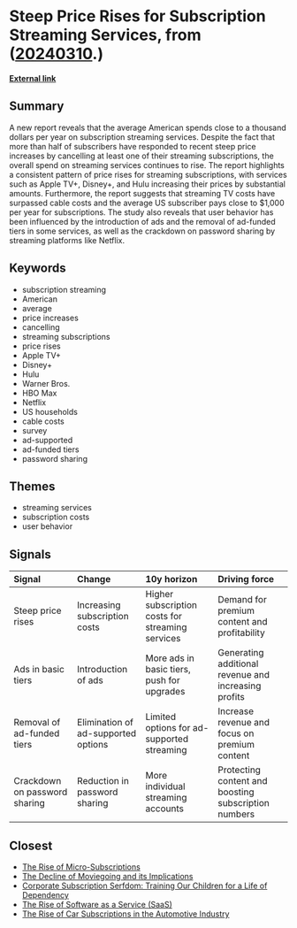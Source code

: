 # __Steep Price Rises for Subscription Streaming Services__, from ([20240310](https://kghosh.substack.com/p/20240310).)

__[External link](https://9to5mac.com/2024/02/20/subscription-streaming-spend/)__



## Summary

A new report reveals that the average American spends close to a thousand dollars per year on subscription streaming services. Despite the fact that more than half of subscribers have responded to recent steep price increases by cancelling at least one of their streaming subscriptions, the overall spend on streaming services continues to rise. The report highlights a consistent pattern of price rises for streaming subscriptions, with services such as Apple TV+, Disney+, and Hulu increasing their prices by substantial amounts. Furthermore, the report suggests that streaming TV costs have surpassed cable costs and the average US subscriber pays close to $1,000 per year for subscriptions. The study also reveals that user behavior has been influenced by the introduction of ads and the removal of ad-funded tiers in some services, as well as the crackdown on password sharing by streaming platforms like Netflix.

## Keywords

* subscription streaming
* American
* average
* price increases
* cancelling
* streaming subscriptions
* price rises
* Apple TV+
* Disney+
* Hulu
* Warner Bros.
* HBO Max
* Netflix
* US households
* cable costs
* survey
* ad-supported
* ad-funded tiers
* password sharing

## Themes

* streaming services
* subscription costs
* user behavior

## Signals

| Signal                        | Change                              | 10y horizon                                      | Driving force                                        |
|:------------------------------|:------------------------------------|:-------------------------------------------------|:-----------------------------------------------------|
| Steep price rises             | Increasing subscription costs       | Higher subscription costs for streaming services | Demand for premium content and profitability         |
| Ads in basic tiers            | Introduction of ads                 | More ads in basic tiers, push for upgrades       | Generating additional revenue and increasing profits |
| Removal of ad-funded tiers    | Elimination of ad-supported options | Limited options for ad-supported streaming       | Increase revenue and focus on premium content        |
| Crackdown on password sharing | Reduction in password sharing       | More individual streaming accounts               | Protecting content and boosting subscription numbers |

## Closest

* [The Rise of Micro-Subscriptions](01dd20372573227317c7126faacfec9b)
* [The Decline of Moviegoing and its Implications](ae12c1dfec0b80bd33541fce10878825)
* [Corporate Subscription Serfdom: Training Our Children for a Life of Dependency](6bccf38c9e97c992a3f5861fc6297380)
* [The Rise of Software as a Service (SaaS)](62f0c80f0091e9b15465cd516137b05e)
* [The Rise of Car Subscriptions in the Automotive Industry](b9a5b69113b7ca17b6493414799b0e6e)